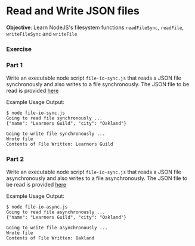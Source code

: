 # Read and Write JSON files

**Objective**: Learn NodeJS's filesystem functions `readFileSync`, `readFile`, `writeFileSync` and `writeFile`


### Exercise


### Part 1
Write an executable node script `file-io-sync.js` that reads a JSON file synchronously and also writes to a file synchronously. The JSON file to be read is provided [here](../data/reading-and-writing.json)

Example Usage Output:
```
$ node file-io-sync.js
Going to read file synchronously ...
{"name": "Learners Guild", "city": "Oakland"}

Going to write file synchronously ...
Wrote file
Contents of File Written: Learners Guild

```

### Part 2
Write an executable node script `file-io-sync.js` that reads a JSON file asynchronously and also writes to a file asynchronously. The JSON file to be read is provided [here](../data/reading-and-writing.json)

Example Usage Output:
```
$ node file-io-async.js
Going to read file asynchronously ...
{"name": "Learners Guild", "city": "Oakland"}

Going to write file asynchronously ...
Wrote file
Contents of File Written: Oakland

```
